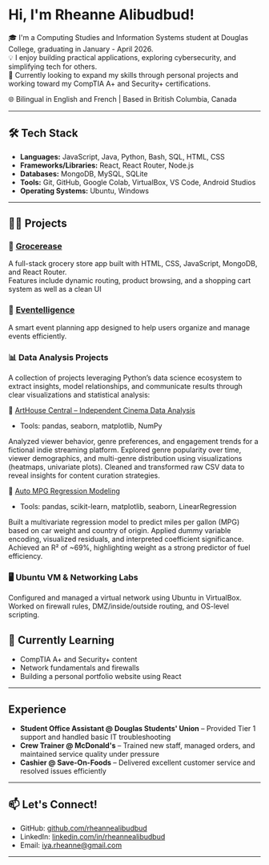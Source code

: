 # Hi, I'm Rheanne Alibudbud!

🎓 I'm a Computing Studies and Information Systems student at Douglas College, graduating in January - April 2026.  
💡 I enjoy building practical applications, exploring cybersecurity, and simplifying tech for others.  
🔧 Currently looking to expand my skills through personal projects and working toward my CompTIA A+ and Security+ certifications.  

🌐 Bilingual in English and French | Based in British Columbia, Canada

---

## 🛠 Tech Stack

- **Languages:** JavaScript, Java, Python, Bash, SQL, HTML, CSS  
- **Frameworks/Libraries:** React, React Router, Node.js  
- **Databases:** MongoDB, MySQL, SQLite  
- **Tools:** Git, GitHub, Google Colab, VirtualBox, VS Code, Android Studios  
- **Operating Systems:** Ubuntu, Windows  

---

## 🚀📂 Projects

### 🛒 [Grocerease](https://github.com/rheanne/grocerease)  
A full-stack grocery store app built with HTML, CSS, JavaScript, MongoDB, and React Router.  
Features include dynamic routing, product browsing, and a shopping cart system as well as a clean UI

### 💼 [Eventelligence](https://github.com/AarunC/eventelligence)  
A smart event planning app designed to help users organize and manage events efficiently.

### 📊 Data Analysis Projects
A collection of projects leveraging Python’s data science ecosystem to extract insights, model relationships, and communicate results through clear visualizations and statistical analysis:

🔹 [ArtHouse Central – Independent Cinema Data Analysis](https://github.com/rheanne/ArtHouseCentral)
- Tools: pandas, seaborn, matplotlib, NumPy

Analyzed viewer behavior, genre preferences, and engagement trends for a fictional indie streaming platform. Explored genre popularity over time, viewer demographics, and multi-genre distribution using visualizations (heatmaps, univariate plots). Cleaned and transformed raw CSV data to reveal insights for content curation strategies.

🔹 [Auto MPG Regression Modeling](https://github.com/rheanne/AutoMPGRegressionProject)
- Tools: pandas, scikit-learn, matplotlib, seaborn, LinearRegression

Built a multivariate regression model to predict miles per gallon (MPG) based on car weight and country of origin. Applied dummy variable encoding, visualized residuals, and interpreted coefficient significance. Achieved an R² of ~69%, highlighting weight as a strong predictor of fuel efficiency.

### 🖥️  Ubuntu VM & Networking Labs  
Configured and managed a virtual network using Ubuntu in VirtualBox.  
Worked on firewall rules, DMZ/inside/outside routing, and OS-level scripting.

## 🧠 Currently Learning
- CompTIA A+ and Security+ content  
- Network fundamentals and firewalls  
- Building a personal portfolio website using React

---

## Experience
- **Student Office Assistant @ Douglas Students' Union** – Provided Tier 1 support and handled basic IT troubleshooting  
- **Crew Trainer @ McDonald's** – Trained new staff, managed orders, and maintained service quality under pressure  
- **Cashier @ Save-On-Foods** – Delivered excellent customer service and resolved issues efficiently

---


## 📫 Let's Connect!

- GitHub: [github.com/rheannealibudbud](https://github.com/rheannealibudbud)  
- LinkedIn: [linkedin.com/in/rheannealibudbud](https://linkedin.com/in/rheannealibudbud)  
- Email: iya.rheanne@gmail.com

---

<!--
**rheanne/rheanne** is a ✨ _special_ ✨ repository because its `README.md` (this file) appears on your GitHub profile.

Here are some ideas to get you started:

- 🔭 I’m currently working on ...
- 🌱 I’m currently learning ...
- 👯 I’m looking to collaborate on ...
- 🤔 I’m looking for help with ...
- 💬 Ask me about ...
- 📫 How to reach me: ...
- 😄 Pronouns: ...
- ⚡ Fun fact: ...
-->
